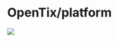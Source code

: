 # OpenTix/platform

![](https://cdn.discordapp.com/attachments/1281050683084116039/1308254676721991701/image0.jpg?ex=6768c81d&is=6767769d&hm=396683fc3ad013a4ebcd423484c5cbfea7d99e834409cab99b3f18c412628dde&)
